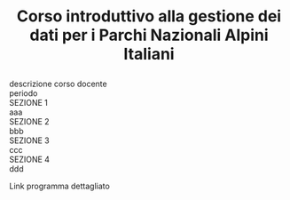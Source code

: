 # <p align="center">Corso introduttivo alla gestione dei dati per i Parchi Nazionali Alpini Italiani</p>  

descrizione corso
docente  
periodo  
SEZIONE 1  
aaa  
SEZIONE 2  
bbb  
SEZIONE 3  
ccc  
SEZIONE 4  
ddd  

Link programma dettagliato
